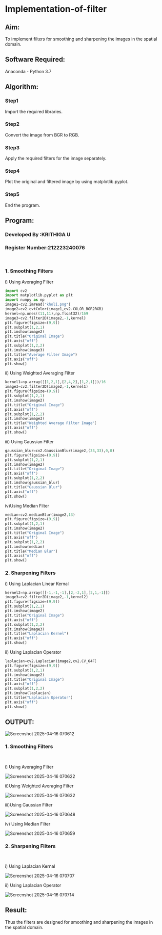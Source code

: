 # Implementation-of-filter
## Aim:
To implement filters for smoothing and sharpening the images in the spatial domain.

## Software Required:
Anaconda - Python 3.7

## Algorithm:
### Step1
Import the required libraries.


### Step2
Convert the image from BGR to RGB.


### Step3
Apply the required filters for the image separately.


### Step4
Plot the original and filtered image by using matplotlib.pyplot.


### Step5
End the program.

## Program:
### Developed By   :KRITHIGA U
### Register Number:212223240076
</br>

### 1. Smoothing Filters

i) Using Averaging Filter
```Python
import cv2
import matplotlib.pyplot as plt
import numpy as np
image1=cv2.imread("kholi.png")
image2=cv2.cvtColor(image1,cv2.COLOR_BGR2RGB)
kernel=np.ones((11,11),np.float32)/169
image3=cv2.filter2D(image2,-1,kernel)
plt.figure(figsize=(9,9))
plt.subplot(1,2,1)
plt.imshow(image2)
plt.title("Original Image")
plt.axis("off")
plt.subplot(1,2,2)
plt.imshow(image3)
plt.title("Average Filter Image")
plt.axis("off")
plt.show()
```
ii) Using Weighted Averaging Filter
```Python
kernel1=np.array([[1,2,1],[2,4,2],[1,2,1]])/16
image3=cv2.filter2D(image2,-1,kernel1)
plt.figure(figsize=(9,9))
plt.subplot(1,2,1)
plt.imshow(image2)
plt.title("Original Image")
plt.axis("off")
plt.subplot(1,2,2)
plt.imshow(image3)
plt.title("Weighted Average Filter Image")
plt.axis("off")
plt.show()

```
iii) Using Gaussian Filter
```Python
gaussian_blur=cv2.GaussianBlur(image2,(33,33),0,0)
plt.figure(figsize=(9,9))
plt.subplot(1,2,1)
plt.imshow(image2)
plt.title("Original Image")
plt.axis("off")
plt.subplot(1,2,2)
plt.imshow(gaussian_blur)
plt.title("Gaussian Blur")
plt.axis("off")
plt.show()
```
iv)Using Median Filter
```Python
median=cv2.medianBlur(image2,13)
plt.figure(figsize=(9,9))
plt.subplot(1,2,1)
plt.imshow(image2)
plt.title("Original Image")
plt.axis("off")
plt.subplot(1,2,2)
plt.imshow(median)
plt.title("Median Blur")
plt.axis("off")
plt.show()
```

### 2. Sharpening Filters
i) Using Laplacian Linear Kernal
```Python
kernel2=np.array([[-1,-1,-1],[2,-2,1],[2,1,-1]])
image3=cv2.filter2D(image2,-1,kernel2)
plt.figure(figsize=(9,9))
plt.subplot(1,2,1)
plt.imshow(image2)
plt.title("Original Image")
plt.axis("off")
plt.subplot(1,2,2)
plt.imshow(image3)
plt.title("Laplacian Kernel")
plt.axis("off")
plt.show()
```
ii) Using Laplacian Operator
```Python
laplacian=cv2.Laplacian(image2,cv2.CV_64F)
plt.figure(figsize=(9,9))
plt.subplot(1,2,1)
plt.imshow(image2)
plt.title("Original Image")
plt.axis("off")
plt.subplot(1,2,2)
plt.imshow(laplacian)
plt.title("Laplacian Operator")
plt.axis("off")
plt.show()
```

## OUTPUT:

![Screenshot 2025-04-16 070612](https://github.com/user-attachments/assets/052621d5-c70e-4704-a922-f6a5c86b4a58)

### 1. Smoothing Filters
</br>

i) Using Averaging Filter

![Screenshot 2025-04-16 070622](https://github.com/user-attachments/assets/fa885143-6cad-41f0-81f0-40c7cc0995fb)


ii)Using Weighted Averaging Filter

![Screenshot 2025-04-16 070632](https://github.com/user-attachments/assets/9baaa5f9-f22e-48ec-89ac-1d9d05e109b4)


iii)Using Gaussian Filter

![Screenshot 2025-04-16 070648](https://github.com/user-attachments/assets/5b2ae99c-f076-4786-849f-de5fda46a3fe)


iv) Using Median Filter

![Screenshot 2025-04-16 070659](https://github.com/user-attachments/assets/36435bb7-7c61-4423-ace8-2997d7baab43)

### 2. Sharpening Filters
</br>

i) Using Laplacian Kernal

![Screenshot 2025-04-16 070707](https://github.com/user-attachments/assets/1ca1f566-a587-4626-8f03-69ed8c8f6a5d)

ii) Using Laplacian Operator

![Screenshot 2025-04-16 070714](https://github.com/user-attachments/assets/088e7fe1-8f11-4645-97c4-36cd9585d0b1)

## Result:
Thus the filters are designed for smoothing and sharpening the images in the spatial domain.
